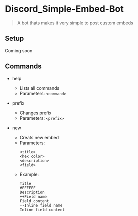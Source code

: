 # Discord_Simple-Embed-Bot

> A bot thats makes it very simple to post custom embeds

## Setup
Coming soon

## Commands
* help
  * Lists all commands
  * Parameters: `<command>`

* prefix
  * Changes prefix
  * Parameters: `<prefix>`
    
* new
  * Creats new embed
  * Parameters:
    ```
    <title>
    <hex color>
    <description>
    <field>
    ```
  * Example:
    ```
    Title
    #FFFFFF
    Description
    ++Field name
    Field content
    --Inline field name
    Inline field content
    ```
